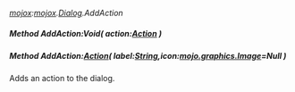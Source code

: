 _[mojox](../../modules/mojox/mojox-module.md):[mojox](../../modules/mojox/mojox-module.md).[Dialog](../../modules/mojox/mojox-dialog.md).AddAction_
##### Method AddAction:Void( action:[Action](../../modules/mojox/mojox-action.md) )
##### Method AddAction:[Action](../../modules/mojox/mojox-action.md)( label:[String](../../modules/wonkey/wonkey-types-string.md),icon:[mojo.graphics.Image](../../modules/mojo/mojo-graphics-image.md)=Null )
Adds an action to the dialog.
